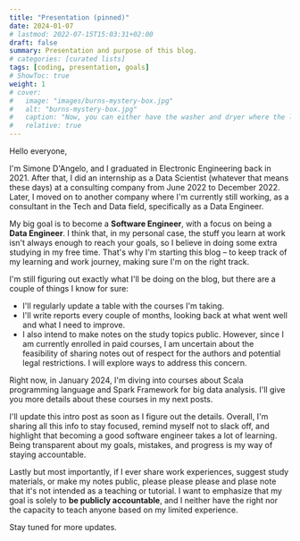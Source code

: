 ```yaml
---
title: "Presentation (pinned)"
date: 2024-01-07
# lastmod: 2022-07-15T15:03:31+02:00
draft: false
summary: Presentation and purpose of this blog.
# categories: [curated lists]
tags: [coding, presentation, goals]
# ShowToc: true
weight: 1
# cover:
#   image: "images/burns-mystery-box.jpg"
#   alt: "burns-mystery-box.jpg"
#   caption: "Now, you can either have the washer and dryer where the lovely Smithers is standing, or you can trade it all in for what's in this box."
#   relative: true
---
```


<!-- **Last updated:** {{< param lastmod >}} -->

Hello everyone,

I'm Simone D'Angelo, and I graduated in Electronic Engineering back in 2021. After that, I did an internship as a Data Scientist (whatever that means these days) at a consulting company from June 2022 to December 2022. Later, I moved on to another company where I'm currently still working, as a consultant in the Tech and Data field, specifically as a Data Engineer.

My big goal is to become a **Software Engineer**, with a focus on being a **Data Engineer**. I think that, in my personal case, the stuff you learn at work isn't always enough to reach your goals, so I believe in doing some extra studying in my free time. That's why I'm starting this blog – to keep track of my learning and work journey, making sure I'm on the right track.

I'm still figuring out exactly what I'll be doing on the blog, but there are a couple of things I know for sure:

- I'll regularly update a table with the courses I'm taking.
- I'll write reports every couple of months, looking back at what went well and what I need to improve.
- I also intend to make notes on the study topics public. However, since I am currently enrolled in paid courses, I am uncertain about the feasibility of sharing notes out of respect for the authors and potential legal restrictions. I will explore ways to address this concern.

Right now, in January 2024, I'm diving into courses about Scala programming language and Spark Framework for big data analysis. I'll give you more details about these courses in my next posts.

I'll update this intro post as soon as I figure out the details. Overall, I'm sharing all this info to stay focused, remind myself not to slack off, and highlight that becoming a good software engineer takes a lot of learning. Being transparent about my goals, mistakes, and progress is my way of staying accountable.

Lastly but most importantly, if I ever share work experiences, suggest study materials, or make my notes public, please please please and plase note that it's not intended as a teaching or tutorial. I want to emphasize that my goal is solely to **be publicly accountable**, and I neither have the right nor the capacity to teach anyone based on my limited experience.

Stay tuned for more updates.